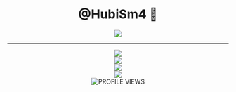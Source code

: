<div align='center'>
  <h1>@HubiSm4 🐶</h1>
  
  <p align="center">
    <a href="https://skillicons.dev">
      <img src='https://skillicons.dev/icons?i=java,idea' />
    </a>
  </p>
</div>

<hr />

<div align='center'>
<img src="https://github-readme-stats.vercel.app/api?username=HubiSm4&border_radius=10px&theme=dark&bg_color=1f1f1f&border_color=1f1f1f&icon_color=58a6ff&show_icons=true" />
</div>

<div align='center'>
<img src="[![Discord Presence](https://lanyard-profile-readme.vercel.app/api/94490510688792576?theme=light&bg=809ecf&animated=false&hideDiscrim=true&borderRadius=30px&idleMessage=Probably%20doing%20something%20else...)](https://discord.com/users/94490510688792576)" />
</div>

<div align='center'>
  <img src="https://readme-typing-svg.herokuapp.com?width=500&lines=Hi+%F0%9F%91%8B%2C+I+am+HubiSm4%2C;I'm+learning+Java+%F0%9F%91%A5%2C;Contact+me+in+discord+%F0%9F%92%99" />  
</div>

<div align='center'>
  <img src="https://lanyard.cnrad.dev/api/514532140843663371?bg=333333&borderRadius=10px" />  
</div>

<div align='center'>
<img alt="PROFILE VIEWS" src="https://komarev.com/ghpvc/?username=HubiSm4&style=for-the-badge&color=222222">
</div>
